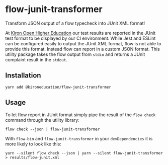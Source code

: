 # flow-junit-transformer

Transform JSON output of a flow typecheck into JUnit XML format!

At [Kiron Open Higher Education](https://kiron.ngo) our test results are reported in the JUnit test format to be displayed by our CI environment. While Jest and ESLint can be configured easily to output the JUnit XML format, flow is not able to provide this format. Instead flow can report in a custom JSON format. This utility package takes the flow output from `stdin` and returns a JUnit complaint result in the `stdout`.

## Installation

```
yarn add @kironeducation/flow-junit-transformer
```

## Usage

To let flow report in JUnit format simply pipe the result of the `flow check` command through the utility library:

```
flow check --json | flow-junit-transformer
```

With `flow-bin` and `flow-junit-transformer` in your `devDependencies` it is more likely to look like this:

```
yarn --silent flow check --json | yarn --silent flow-junit-transformer > results/flow-junit.xml
```
